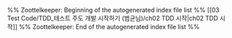 %% Zoottelkeeper: Beginning of the autogenerated index file list  %%
 [[03 Test Code/TDD_테스트 주도 개발 시작하기 (범균님)/ch02 TDD 시작|ch02 TDD 시작]]
%% Zoottelkeeper: End of the autogenerated index file list  %%
